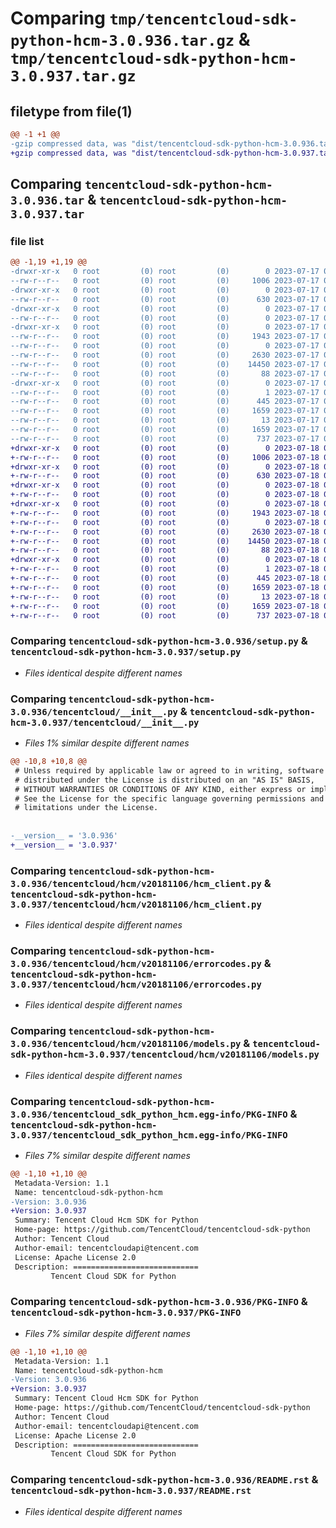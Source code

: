# Comparing `tmp/tencentcloud-sdk-python-hcm-3.0.936.tar.gz` & `tmp/tencentcloud-sdk-python-hcm-3.0.937.tar.gz`

## filetype from file(1)

```diff
@@ -1 +1 @@
-gzip compressed data, was "dist/tencentcloud-sdk-python-hcm-3.0.936.tar", last modified: Mon Jul 17 00:26:08 2023, max compression
+gzip compressed data, was "dist/tencentcloud-sdk-python-hcm-3.0.937.tar", last modified: Tue Jul 18 00:24:57 2023, max compression
```

## Comparing `tencentcloud-sdk-python-hcm-3.0.936.tar` & `tencentcloud-sdk-python-hcm-3.0.937.tar`

### file list

```diff
@@ -1,19 +1,19 @@
-drwxr-xr-x   0 root         (0) root         (0)        0 2023-07-17 00:26:08.000000 tencentcloud-sdk-python-hcm-3.0.936/
--rw-r--r--   0 root         (0) root         (0)     1006 2023-07-17 00:26:08.000000 tencentcloud-sdk-python-hcm-3.0.936/setup.py
-drwxr-xr-x   0 root         (0) root         (0)        0 2023-07-17 00:26:08.000000 tencentcloud-sdk-python-hcm-3.0.936/tencentcloud/
--rw-r--r--   0 root         (0) root         (0)      630 2023-07-17 00:26:08.000000 tencentcloud-sdk-python-hcm-3.0.936/tencentcloud/__init__.py
-drwxr-xr-x   0 root         (0) root         (0)        0 2023-07-17 00:26:08.000000 tencentcloud-sdk-python-hcm-3.0.936/tencentcloud/hcm/
--rw-r--r--   0 root         (0) root         (0)        0 2023-07-17 00:26:08.000000 tencentcloud-sdk-python-hcm-3.0.936/tencentcloud/hcm/__init__.py
-drwxr-xr-x   0 root         (0) root         (0)        0 2023-07-17 00:26:08.000000 tencentcloud-sdk-python-hcm-3.0.936/tencentcloud/hcm/v20181106/
--rw-r--r--   0 root         (0) root         (0)     1943 2023-07-17 00:26:08.000000 tencentcloud-sdk-python-hcm-3.0.936/tencentcloud/hcm/v20181106/hcm_client.py
--rw-r--r--   0 root         (0) root         (0)        0 2023-07-17 00:26:08.000000 tencentcloud-sdk-python-hcm-3.0.936/tencentcloud/hcm/v20181106/__init__.py
--rw-r--r--   0 root         (0) root         (0)     2630 2023-07-17 00:26:08.000000 tencentcloud-sdk-python-hcm-3.0.936/tencentcloud/hcm/v20181106/errorcodes.py
--rw-r--r--   0 root         (0) root         (0)    14450 2023-07-17 00:26:08.000000 tencentcloud-sdk-python-hcm-3.0.936/tencentcloud/hcm/v20181106/models.py
--rw-r--r--   0 root         (0) root         (0)       88 2023-07-17 00:26:08.000000 tencentcloud-sdk-python-hcm-3.0.936/setup.cfg
-drwxr-xr-x   0 root         (0) root         (0)        0 2023-07-17 00:26:08.000000 tencentcloud-sdk-python-hcm-3.0.936/tencentcloud_sdk_python_hcm.egg-info/
--rw-r--r--   0 root         (0) root         (0)        1 2023-07-17 00:26:08.000000 tencentcloud-sdk-python-hcm-3.0.936/tencentcloud_sdk_python_hcm.egg-info/dependency_links.txt
--rw-r--r--   0 root         (0) root         (0)      445 2023-07-17 00:26:08.000000 tencentcloud-sdk-python-hcm-3.0.936/tencentcloud_sdk_python_hcm.egg-info/SOURCES.txt
--rw-r--r--   0 root         (0) root         (0)     1659 2023-07-17 00:26:08.000000 tencentcloud-sdk-python-hcm-3.0.936/tencentcloud_sdk_python_hcm.egg-info/PKG-INFO
--rw-r--r--   0 root         (0) root         (0)       13 2023-07-17 00:26:08.000000 tencentcloud-sdk-python-hcm-3.0.936/tencentcloud_sdk_python_hcm.egg-info/top_level.txt
--rw-r--r--   0 root         (0) root         (0)     1659 2023-07-17 00:26:08.000000 tencentcloud-sdk-python-hcm-3.0.936/PKG-INFO
--rw-r--r--   0 root         (0) root         (0)      737 2023-07-17 00:26:08.000000 tencentcloud-sdk-python-hcm-3.0.936/README.rst
+drwxr-xr-x   0 root         (0) root         (0)        0 2023-07-18 00:24:57.000000 tencentcloud-sdk-python-hcm-3.0.937/
+-rw-r--r--   0 root         (0) root         (0)     1006 2023-07-18 00:24:57.000000 tencentcloud-sdk-python-hcm-3.0.937/setup.py
+drwxr-xr-x   0 root         (0) root         (0)        0 2023-07-18 00:24:57.000000 tencentcloud-sdk-python-hcm-3.0.937/tencentcloud/
+-rw-r--r--   0 root         (0) root         (0)      630 2023-07-18 00:24:57.000000 tencentcloud-sdk-python-hcm-3.0.937/tencentcloud/__init__.py
+drwxr-xr-x   0 root         (0) root         (0)        0 2023-07-18 00:24:57.000000 tencentcloud-sdk-python-hcm-3.0.937/tencentcloud/hcm/
+-rw-r--r--   0 root         (0) root         (0)        0 2023-07-18 00:24:57.000000 tencentcloud-sdk-python-hcm-3.0.937/tencentcloud/hcm/__init__.py
+drwxr-xr-x   0 root         (0) root         (0)        0 2023-07-18 00:24:57.000000 tencentcloud-sdk-python-hcm-3.0.937/tencentcloud/hcm/v20181106/
+-rw-r--r--   0 root         (0) root         (0)     1943 2023-07-18 00:24:57.000000 tencentcloud-sdk-python-hcm-3.0.937/tencentcloud/hcm/v20181106/hcm_client.py
+-rw-r--r--   0 root         (0) root         (0)        0 2023-07-18 00:24:57.000000 tencentcloud-sdk-python-hcm-3.0.937/tencentcloud/hcm/v20181106/__init__.py
+-rw-r--r--   0 root         (0) root         (0)     2630 2023-07-18 00:24:57.000000 tencentcloud-sdk-python-hcm-3.0.937/tencentcloud/hcm/v20181106/errorcodes.py
+-rw-r--r--   0 root         (0) root         (0)    14450 2023-07-18 00:24:57.000000 tencentcloud-sdk-python-hcm-3.0.937/tencentcloud/hcm/v20181106/models.py
+-rw-r--r--   0 root         (0) root         (0)       88 2023-07-18 00:24:57.000000 tencentcloud-sdk-python-hcm-3.0.937/setup.cfg
+drwxr-xr-x   0 root         (0) root         (0)        0 2023-07-18 00:24:57.000000 tencentcloud-sdk-python-hcm-3.0.937/tencentcloud_sdk_python_hcm.egg-info/
+-rw-r--r--   0 root         (0) root         (0)        1 2023-07-18 00:24:57.000000 tencentcloud-sdk-python-hcm-3.0.937/tencentcloud_sdk_python_hcm.egg-info/dependency_links.txt
+-rw-r--r--   0 root         (0) root         (0)      445 2023-07-18 00:24:57.000000 tencentcloud-sdk-python-hcm-3.0.937/tencentcloud_sdk_python_hcm.egg-info/SOURCES.txt
+-rw-r--r--   0 root         (0) root         (0)     1659 2023-07-18 00:24:57.000000 tencentcloud-sdk-python-hcm-3.0.937/tencentcloud_sdk_python_hcm.egg-info/PKG-INFO
+-rw-r--r--   0 root         (0) root         (0)       13 2023-07-18 00:24:57.000000 tencentcloud-sdk-python-hcm-3.0.937/tencentcloud_sdk_python_hcm.egg-info/top_level.txt
+-rw-r--r--   0 root         (0) root         (0)     1659 2023-07-18 00:24:57.000000 tencentcloud-sdk-python-hcm-3.0.937/PKG-INFO
+-rw-r--r--   0 root         (0) root         (0)      737 2023-07-18 00:24:57.000000 tencentcloud-sdk-python-hcm-3.0.937/README.rst
```

### Comparing `tencentcloud-sdk-python-hcm-3.0.936/setup.py` & `tencentcloud-sdk-python-hcm-3.0.937/setup.py`

 * *Files identical despite different names*

### Comparing `tencentcloud-sdk-python-hcm-3.0.936/tencentcloud/__init__.py` & `tencentcloud-sdk-python-hcm-3.0.937/tencentcloud/__init__.py`

 * *Files 1% similar despite different names*

```diff
@@ -10,8 +10,8 @@
 # Unless required by applicable law or agreed to in writing, software
 # distributed under the License is distributed on an "AS IS" BASIS,
 # WITHOUT WARRANTIES OR CONDITIONS OF ANY KIND, either express or implied.
 # See the License for the specific language governing permissions and
 # limitations under the License.
 
 
-__version__ = '3.0.936'
+__version__ = '3.0.937'
```

### Comparing `tencentcloud-sdk-python-hcm-3.0.936/tencentcloud/hcm/v20181106/hcm_client.py` & `tencentcloud-sdk-python-hcm-3.0.937/tencentcloud/hcm/v20181106/hcm_client.py`

 * *Files identical despite different names*

### Comparing `tencentcloud-sdk-python-hcm-3.0.936/tencentcloud/hcm/v20181106/errorcodes.py` & `tencentcloud-sdk-python-hcm-3.0.937/tencentcloud/hcm/v20181106/errorcodes.py`

 * *Files identical despite different names*

### Comparing `tencentcloud-sdk-python-hcm-3.0.936/tencentcloud/hcm/v20181106/models.py` & `tencentcloud-sdk-python-hcm-3.0.937/tencentcloud/hcm/v20181106/models.py`

 * *Files identical despite different names*

### Comparing `tencentcloud-sdk-python-hcm-3.0.936/tencentcloud_sdk_python_hcm.egg-info/PKG-INFO` & `tencentcloud-sdk-python-hcm-3.0.937/tencentcloud_sdk_python_hcm.egg-info/PKG-INFO`

 * *Files 7% similar despite different names*

```diff
@@ -1,10 +1,10 @@
 Metadata-Version: 1.1
 Name: tencentcloud-sdk-python-hcm
-Version: 3.0.936
+Version: 3.0.937
 Summary: Tencent Cloud Hcm SDK for Python
 Home-page: https://github.com/TencentCloud/tencentcloud-sdk-python
 Author: Tencent Cloud
 Author-email: tencentcloudapi@tencent.com
 License: Apache License 2.0
 Description: ============================
         Tencent Cloud SDK for Python
```

### Comparing `tencentcloud-sdk-python-hcm-3.0.936/PKG-INFO` & `tencentcloud-sdk-python-hcm-3.0.937/PKG-INFO`

 * *Files 7% similar despite different names*

```diff
@@ -1,10 +1,10 @@
 Metadata-Version: 1.1
 Name: tencentcloud-sdk-python-hcm
-Version: 3.0.936
+Version: 3.0.937
 Summary: Tencent Cloud Hcm SDK for Python
 Home-page: https://github.com/TencentCloud/tencentcloud-sdk-python
 Author: Tencent Cloud
 Author-email: tencentcloudapi@tencent.com
 License: Apache License 2.0
 Description: ============================
         Tencent Cloud SDK for Python
```

### Comparing `tencentcloud-sdk-python-hcm-3.0.936/README.rst` & `tencentcloud-sdk-python-hcm-3.0.937/README.rst`

 * *Files identical despite different names*

